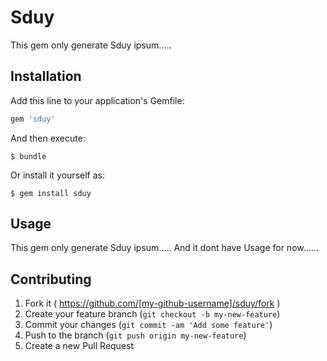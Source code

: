 # Sduy

This gem only generate Sduy ipsum.....

## Installation

Add this line to your application's Gemfile:

```ruby
gem 'sduy'
```

And then execute:

    $ bundle

Or install it yourself as:

    $ gem install sduy

## Usage

This gem only generate Sduy ipsum.....
And it dont have Usage for now......

## Contributing

1. Fork it ( https://github.com/[my-github-username]/sduy/fork )
2. Create your feature branch (`git checkout -b my-new-feature`)
3. Commit your changes (`git commit -am 'Add some feature'`)
4. Push to the branch (`git push origin my-new-feature`)
5. Create a new Pull Request
